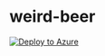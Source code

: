 # weird-beer
[![Deploy to Azure](http://azuredeploy.net/deploybutton.png)](https://azuredeploy.net/)